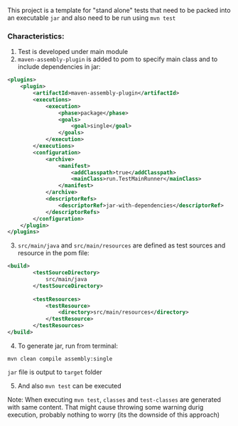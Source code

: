 This project is a template for "stand alone" tests that need to be packed into an executable `jar` and also need to be run using `mvn test`

### Characteristics:
1. Test is developed under main module
2. `maven-assembly-plugin` is added to pom to specify main class and to include dependencies in jar:
```xml
<plugins>
    <plugin>
        <artifactId>maven-assembly-plugin</artifactId>
        <executions>
            <execution>
                <phase>package</phase>
                <goals>
                    <goal>single</goal>
                </goals>
            </execution>
        </executions>
        <configuration>
            <archive>
                <manifest>
                    <addClasspath>true</addClasspath>
                    <mainClass>run.TestMainRunner</mainClass>
                </manifest>
            </archive>
            <descriptorRefs>
                <descriptorRef>jar-with-dependencies</descriptorRef>
            </descriptorRefs>
        </configuration>
    </plugin> 
</plugins>
```
3. `src/main/java` and `src/main/resources` are defined as test sources and resource in the pom file:
```xml
<build>
        <testSourceDirectory>
            src/main/java
        </testSourceDirectory>
        
        <testResources>
            <testResource>
                <directory>src/main/resources</directory>
            </testResource>
        </testResources> 
</build>
```

4. To generate jar, run from terminal:
```shell
mvn clean compile assembly:single
```
`jar` file is output to `target` folder

5. And also `mvn test` can be executed

Note: When executing `mvn test`, `classes` and `test-classes` are generated with same content. That might cause throwing some warning durig execution, probably nothing to worry (its the downside of this approach) 